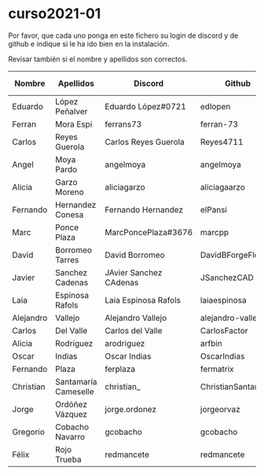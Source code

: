 # curso2021-01


Por favor, que cada uno ponga en este fichero su login de discord y de github e indique si le ha ido bien en la instalación.

Revisar también si el nombre y apellidos son correctos.

| Nombre | Apellidos | Discord | Github | Instalación (SI/NO) | Git (SI/NO) |
| -- | -- | -- | -- | -- | -- |
| Eduardo | López Peñalver | Eduardo López#0721 | edlopen | SI | SI |
| Ferran | Mora Espi | ferrans73 | ferran-73 | SI | SI |
| Carlos | Reyes Guerola | Carlos Reyes Guerola | Reyes4711 | SI | SI |
| Angel | Moya Pardo | angelmoya | angelmoya | SI | SI |
| Alicia | Garzo Moreno | aliciagarzo | aliciagaarzo | SI | SI |
| Fernando | Hernandez Conesa | Fernando Hernandez | elPansi | SI | SI |
| Marc | Ponce Plaza | MarcPoncePlaza#3676 | marcpp | SI | SI |
| David | Borromeo Tarres | David Borromeo | DavidBForgeFlow | SI | SI |
| Javier | Sanchez Cadenas |JAvier Sanchez CAdenas | JSanchezCAD | SI | SI
| Laia | Espinosa Rafols | Laia Espinosa Rafols | laiaespinosa | SI | SI |
| Alejandro | Vallejo | Alejandro Vallejo | alejandro-vallejoFL | SI | SI |
| Carlos | Del Valle | Carlos del Valle | CarlosFactor | SI |SI
| Alicia | Rodríguez | arodriguez | arfbin | SI | SI |
| Oscar | Indias | Oscar Indias | OscarIndias | SI |SI |
| Fernando | Plaza | ferplaza | fermatrix | SI | SI |
| Christian | Santamaría Cameselle | christian_ | ChristianSantamaría | SI | SI |
| Jorge | Ordóñez Vázquez | jorge.ordonez | jorgeorvaz | SI | SI |
| Gregorio | Cobacho Navarro | gcobacho | gcobacho | SI | SI |
| Félix | Rojo Trueba |redmancete | redmancete | SI | SI |
